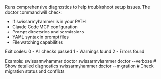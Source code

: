 Runs comprehensive diagnostics to help troubleshoot setup issues.
The doctor command will check:

- If swissarmyhammer is in your PATH
- Claude Code MCP configuration
- Prompt directories and permissions
- YAML syntax in prompt files
- File watching capabilities

Exit codes:
  0 - All checks passed
  1 - Warnings found
  2 - Errors found

Example:
  swissarmyhammer doctor
  swissarmyhammer doctor --verbose    # Show detailed diagnostics
  swissarmyhammer doctor --migration  # Check migration status and conflicts